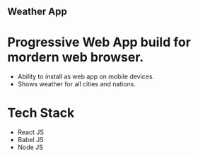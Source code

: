 ## Weather App

# Progressive Web App build for mordern web browser.
- Ability to install as web app on mobile devices.
- Shows weather for all cities and nations.

# Tech Stack 
- React JS
- Babel JS
- Node JS


